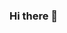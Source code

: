 ### Hi there 👋

<!--
**Leo-mahesh/Leo-mahesh** is a ✨ _special_ ✨ repository because its `README.md` (this file) appears on your GitHub profile.


[Facebook Cover - 1(2).pdf](https://github.com/Leo-mahesh/Leo-mahesh/files/5664522/Facebook.Cover.-.1.2.pdf)


Here are some ideas to get you started:

- 🔭 I’m currently working on ...
- 🌱 I’m currently learning ...
- 👯 I’m looking to collaborate on ...
- 🤔 I’m looking for help with ...
- 💬 Ask me about ...
- 📫 How to reach me: ...
- 😄 Pronouns: ...
- ⚡ Fun fact: ...
-->
